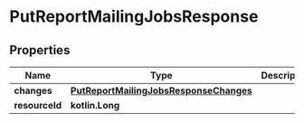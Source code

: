 
# PutReportMailingJobsResponse

## Properties
| Name | Type | Description | Notes |
| ------------ | ------------- | ------------- | ------------- |
| **changes** | [**PutReportMailingJobsResponseChanges**](PutReportMailingJobsResponseChanges.md) |  |  [optional] |
| **resourceId** | **kotlin.Long** |  |  [optional] |



